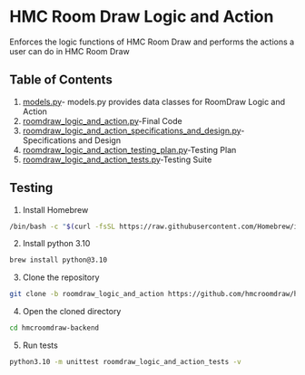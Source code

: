 # HMC Room Draw Logic and Action
Enforces the logic functions of HMC Room Draw and performs the actions a user can do in HMC Room Draw
## Table of Contents
1. [models.py](https://github.com/hmcroomdraw/hmcroomdraw-backend/blob/roomdraw_logic_and_action/models.py)- models.py provides data classes for RoomDraw Logic and Action
1. [roomdraw_logic_and_action.py](https://github.com/hmcroomdraw/hmcroomdraw-backend/blob/roomdraw_logic_and_action/roomdraw_logic_and_action.py)-Final Code
2. [roomdraw_logic_and_action_specifications_and_design.py](https://github.com/hmcroomdraw/hmcroomdraw-backend/blob/roomdraw_logic_and_action/roomdraw_logic_and_action_specifications_and_design.py)-Specifications and Design
3. [roomdraw_logic_and_action_testing_plan.py](https://github.com/hmcroomdraw/hmcroomdraw-backend/blob/roomdraw_logic_and_action/roomdraw_logic_and_action_testing_plan.py)-Testing Plan
4. [roomdraw_logic_and_action_tests.py](https://github.com/hmcroomdraw/hmcroomdraw-backend/blob/roomdraw_logic_and_action/roomdraw_logic_and_action_tests.py)-Testing Suite
## Testing
1. Install Homebrew
```bash
/bin/bash -c "$(curl -fsSL https://raw.githubusercontent.com/Homebrew/install/HEAD/install.sh)"
```
2. Install python 3.10
```bash
brew install python@3.10
```
3. Clone the repository
```bash
git clone -b roomdraw_logic_and_action https://github.com/hmcroomdraw/hmcroomdraw-backend.git
```
4. Open the cloned directory
```bash
cd hmcroomdraw-backend
```
5. Run tests
```bash
python3.10 -m unittest roomdraw_logic_and_action_tests -v
```

